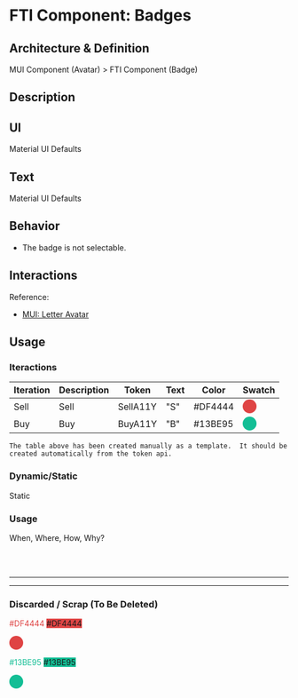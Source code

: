 # FTI Component: Badges

## Architecture & Definition

MUI Component (Avatar) > FTI Component (Badge)

## Description

## UI

Material UI Defaults

## Text

Material UI Defaults

## Behavior

- The badge is not selectable.  

## Interactions

Reference:
- [MUI: Letter Avatar](https://material-ui.com/components/avatars/#letter-avatars)

## Usage

### Iteractions

| Iteration | Description | Token    | Text | Color   | Swatch |
| ---       | ---         | ---      | ---  | ---     | ---  |
| Sell      | Sell        | SellA11Y | "S"  | #DF4444 | <div style="width:25px; height:25px; border-radius: 25px; background-color:#DF4444"></div>  |
| Buy       | Buy         | BuyA11Y  | "B"  | #13BE95 | <div style="width:25px; height:25px; border-radius: 25px; background-color:#13BE95"></div>  |


`The table above has been created manually as a template.  It should be created automatically from the token api.`


### Dynamic/Static

Static

### Usage

When, Where, How, Why?


<br></br>   

---
---
### Discarded / Scrap (To Be Deleted)
<span style="color:#DF4444;">#DF4444</span>
<span style="background-color:#DF4444;">#DF4444</span>
<div style="width:25px; height:25px; border-radius: 25px; background-color:#DF4444"></div>

<span style="color:#13BE95;">#13BE95</span>
<span style="background-color:#13BE95;">#13BE95</span>
<div style="width:25px; height:25px; border-radius: 25px; background-color:#13BE95"></div>
